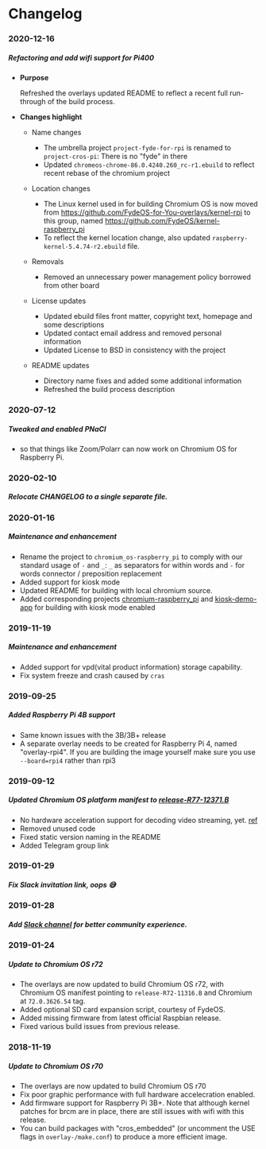 # Changelog

### 2020-12-16
##### Refactoring and add wifi support for Pi400

 - **Purpose**
    
    Refreshed the overlays updated README to reflect a recent full run-through of the build process.

 - **Changes highlight**

   - Name changes
     - The umbrella project `project-fyde-for-rpi` is renamed to `project-cros-pi`: There is no "fyde" in there
     - Updated `chromeos-chrome-86.0.4240.260_rc-r1.ebuild` to reflect recent rebase of the chromium project

   - Location changes
     - The Linux kernel used in for building Chromium OS is now moved from <https://github.com/FydeOS-for-You-overlays/kernel-rpi> to this group, named <https://github.com/FydeOS/kernel-raspberry_pi>
     - To reflect the kernel location change, also updated `raspberry-kernel-5.4.74-r2.ebuild` file.

   - Removals
     - Removed an unnecessary power management policy borrowed from other board

   - License updates
     - Updated ebuild files front matter, copyright text, homepage and some descriptions
     - Updated contact email address and removed personal information
     - Updated License to BSD in consistency with the project

   - README updates
     - Directory name fixes and added some additional information
     - Refreshed the build process description

### 2020-07-12
##### Tweaked and enabled PNaCl
* so that things like Zoom/Polarr can now work on Chromium OS for Raspberry Pi.


### 2020-02-10
##### Relocate CHANGELOG to a single separate file.


### 2020-01-16
##### Maintenance and enhancement
* Rename the project to `chromium_os-raspberry_pi` to comply with our standard usage of `-` and `_`: `_` as separators for within words and `-` for words connector / preposition replacement
* Added support for kiosk mode
* Updated README for building with local chromium source.
* Added corresponding projects [chromium-raspberry_pi](https://github.com/FydeOS/chromium-raspberry_pi) and [kiosk-demo-app](https://github.com/FydeOS/kiosk-demo-app) for building with kiosk mode enabled

### 2019-11-19
##### Maintenance and enhancement
* Added support for vpd(vital product information) storage capability.
* Fix system freeze and crash caused by `cras` 


### 2019-09-25
##### Added Raspberry Pi 4B support
* Same known issues with the 3B/3B+ release
* A separate overlay needs to be created for Raspberry Pi 4, named "overlay-rpi4". If you are building the image yourself make sure you use `--board=rpi4` rather than rpi3

### 2019-09-12
##### Updated Chromium OS platform manifest to [release-R77-12371.B](https://chromium.googlesource.com/chromiumos/manifest/+/refs/heads/release-R77-12371.B)
* No hardware acceleration support for decoding video streaming, yet. [ref](https://cs.chromium.org/chromium/src/media/gpu/gpu_video_decode_accelerator_factory.cc)
* Removed unused code
* Fixed static version naming in the README
* Added Telegram group link

### 2019-01-29
##### Fix Slack invitation link, oops 😅

### 2019-01-28
##### Add [Slack channel](https://chromium-os-for-sbc.slack.com/messages/CFPSV215F/) for better community experience.


### 2019-01-24
##### Update to Chromium OS r72
* The overlays are now updated to build Chromium OS r72, with Chromium OS manifest pointing to `release-R72-11316.B` and Chromium at `72.0.3626.54` tag.
* Added optional SD card expansion script, courtesy of FydeOS.
* Added missing firmware from latest official Raspbian release.
* Fixed various build issues from previous release.

### 2018-11-19
##### Update to Chromium OS r70
* The overlays are now updated to build Chromium OS r70
* Fix poor graphic performance with full hardware accelecration enabled.
* Add firmware support for Raspberry Pi 3B+. Note that although kernel patches for brcm are in place, there are still issues with wifi with this release.
* You can build packages with "cros_embedded" (or uncomment the USE flags in `overlay-/make.conf`) to produce a more efficient image.
